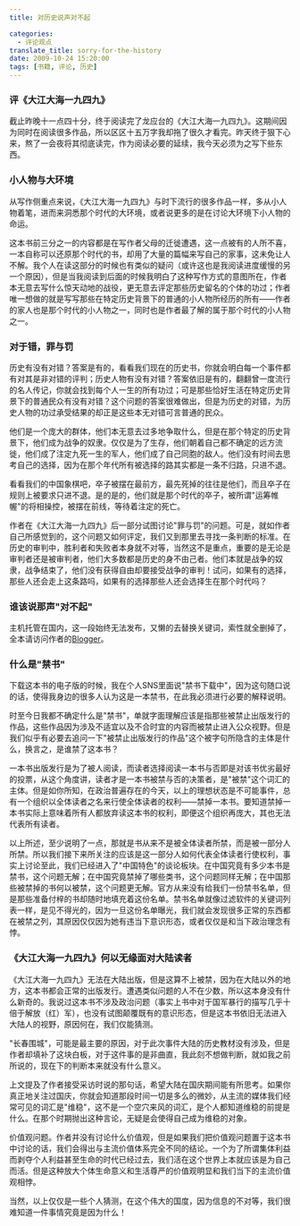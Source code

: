 ```yaml
---
title: 对历史说声对不起

categories:
  - 评论观点
translate_title: sorry-for-the-history
date: 2009-10-24 15:20:00
tags: [书籍, 评论, 历史]
---
```


### 评《大江大海一九四九》

截止昨晚十一点四十分，终于阅读完了龙应台的《大江大海一九四九》。这期间因为同时在阅读很多作品，所以区区十五万字我却拖了很久才看完。昨天终于狠下心来，熬了一会夜将其彻底读完，作为阅读必要的延续，我今天必须为之写下些东西。

### 小人物与大环境

从写作侧重点来说，《大江大海一九四九》与时下流行的很多作品一样，多从小人物着笔，进而来洞悉那个时代的大环境，或者说更多的是在讨论大环境下小人物的命运。

这本书前三分之一的内容都是在写作者父母的迁徙遭遇，这一点被有的人所不喜，一本自称可以还原那个时代的书，却用了大量的篇幅来写自己的家事，这未免让人不解。我个人在读这部分的时候也有类似的疑问（或许这也是我阅读进度缓慢的另一个原因），但是当我阅读到后面的时候我明白了这种写作方式的意图所在，作者本无意去写什么惊天动地的战役，更无意去评定那些历史留名的个体的功过；作者唯一想做的就是写写那些在特定历史背景下的普通的小人物所经历的所有——作者的家人也是那个时代的小人物之一，同时也是作者最了解的属于那个时代的小人物之一。

### 对于错，罪与罚

历史有没有对错？答案是有的，看看我们现在的历史书，你就会明白每一个事件都有对其是非对错的评判；历史人物有没有对错？答案依旧是有的，翻翻曾一度流行的名人传记，你就会找到每个人一生的所有功过；可是那些恰好生活在特定历史背景下的普通民众有没有对错？这个问题的答案很难做出，但是为历史的对错，为历史人物的功过承受结果的却正是这些本无对错可言普通的民众。

他们是一个庞大的群体，他们本无意去过多地争取什么，但是在那个特定的历史背景下，他们成为战争的奴隶。仅仅是为了生存，他们朝着自己都不确定的远方流徙，他们成了注定九死一生的军人，他们成了自己同胞的敌人。他们没有时间去思考自己的选择，因为在那个年代所有被选择的路其实都是一条不归路，只进不退。

看看我们的中国象棋吧，卒子被摆在最前方，最先死掉的往往是他们，而且卒子在规则上被要求只进不退。是的是的，他们就是那个时代的卒子，被所谓"运筹帷幄"的将相操控，被摆在前线，等待着注定的死亡。

作者在《大江大海一九四九》后一部分试图讨论"罪与罚"的问题。可是，就如作者自己所感觉到的，这个问题又如何评定，我们又到那里去寻找一条判断的标准。在历史的审判中，胜利者和失败者本身就不对等，当然这不是重点，重要的是无论是审判者还是被审判者，他们大多数都是历史的身不由己者。他们本就是战争的奴隶，战争结束了，他们没有获得自由却要接受战争的审判！试问，如果有的选择，那些人还会走上这条路吗，如果有的选择那些人还会选择生在那个时代吗？

### 谁该说那声"对不起"

主机托管在国内，这一段始终无法发布，又懒的去替换关键词，索性就全删掉了，全本请访问作者的[Blogger](http://wongzincer.blogspot.com/2009/10/blog-post_24.html "Blogger")。

### 什么是"禁书"

下载这本书的电子版的时候，我在个人SNS里面说"禁书下载中"，因为这句随口说的话，使得我身边的很多人认为这是一本禁书，在此我必须进行必要的解释说明。

时至今日我都不确定什么是"禁书"，单就字面理解应该是指那些被禁止出版发行的作品，这些作品因为涉及不适宜以及不合时宜的内容而被禁止进入公众视野。但是我们似乎有必要去追问一下"被禁止出版发行的作品"这个被字句所隐含的主体是什么，换言之，是谁禁了这本书？

一本书出版发行是为了被人阅读，而读者选择阅读一本书与否即是对该书优劣最好的投票，从这个角度讲，读者才是一本书被禁与否的决策者，是"被禁"这个词汇的主体。但是如你所知，在政治普遍存在的今天，以上的理想状态是不可能事件，总有一个组织以全体读者之名来行使全体读者的权利——禁掉一本书。要知道禁掉一本书实际上意味着所有人都放弃读这本书的权利，即便这个组织再庞大，其也无法代表所有读者。

以上所述，至少说明了一点，那就是书从来不是被全体读者所禁，而是被一部分人所禁。所以我们接下来所关注的应该是这一部分人如何代表全体读者行使权利，事实上讨论至此，我们已经进入了"中国特色"的谈论板块。在中国究竟有多少本书是禁书，这个问题无解；在中国究竟禁掉了哪些类书，这个问题同样无解；在中国那些被禁掉的书何以被禁，这个问题更无解。官方从来没有给我们一份禁书名单，但是那些准备付梓的书却随时地填充着这份名单。禁书名单就像过滤软件的关键词列表一样，是见不得光的，因为一旦这份名单曝光，我们就会发现很多正常的东西都在被禁之列，其原因仅仅因为她有违当下意识形态，或者仅仅是和当下政治理念有悖。

### 《大江大海一九四九》何以无缘面对大陆读者

《大江大海一九四九》无法在大陆出版，但是这算不上被禁，因为在大陆以外的地方，这本书都会正常的出版发行。遭遇类似问题的人不在少数，所以这本身没有什么新奇的。我说过这本书不涉及政治问题（事实上书中对于国军暴行的描写几乎十倍于解放（红）军），也没有试图颠覆既有的意识形态，但是这本书依旧无法进入大陆人的视野，原因何在，我们仅能猜测。

"长春围城"，可能是最主要的原因，对于此次事件大陆的历史教材没有涉及，但是作者却填补了这块白板，对于这件事的是非曲直，我此刻不想做判断，就如我之前所说的，现在下的判断本来就没有什么意义。

上文提及了作者接受采访时说的那句话，希望大陆在国庆期间能有所思考。如果你真正地关注过国庆，你就会知道那段时间一切是多么的微妙，从主流的媒体我们经常可见的词汇是"维稳"，这不是一个空穴来风的词汇，是个人都知道维稳的前提是什么。在那个时期抛出这种言论，无疑是会使得自己成为维稳的对象。

价值观问题。作者并没有讨论什么价值观，但是如果我们把价值观问题置于这本书中讨论的话，我们会得出与主流价值体系完全不同的结论。一个为了所谓集体利益而剥夺个人利益甚至生命的时代已经过去，我们活在这个世界上本就应该是为自己而活。但是这种放大个体生命意义和生活尊严的价值观明显和我们当下的主流价值观相悖。

当然，以上仅仅是一些个人猜测，在这个伟大的国度，因为信息的不对等，我们很难知道一件事情究竟是因为什么！

